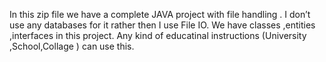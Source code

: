 In this zip file we have a complete  JAVA project with file handling . I don’t  use any databases for it rather then I use File IO.
We have classes ,entities ,interfaces in this project. 
Any kind of educatinal instructions (University ,School,Collage ) can use this.
